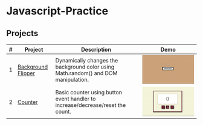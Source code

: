 # Javascript-Practice

## Projects

| # | Project | Description | Demo |
|---|---------|-------------|------|
| 1 | [Background Flipper](projects/background-flipper) | Dynamically changes the background color using Math.random() and DOM manipulation. | ![GIF](projects/background-flipper/assets/background-flipper.gif) |
| 2 | [Counter](projects/counter) | Basic counter using button event handler to increase/decrease/reset the count. | ![GIF](projects/counter/assets/counter.gif) |
